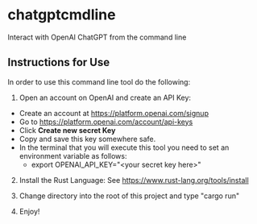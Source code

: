 # chatgptcmdline
Interact with OpenAI ChatGPT from the command line

## Instructions for Use

In order to use this command line tool do the following:

1. Open an account on OpenAI and create an API Key:

- Create an account at https://platform.openai.com/signup
- Go to https://platform.openai.com/account/api-keys
- Click **Create new secret Key**
- Copy and save this key somewhere safe.
- In the terminal that you will execute this tool you need to set an environment variable as follows:
  - export OPENAI_API_KEY="\<your secret key here\>"

2. Install the Rust Language: See https://www.rust-lang.org/tools/install

3. Change directory into the root of this project and type "cargo run"

4. Enjoy!
